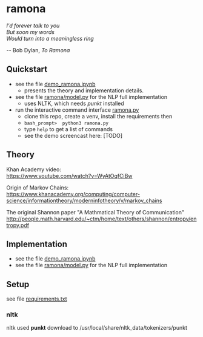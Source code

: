 # ramona

_I'd forever talk to you  
But soon my words  
Would turn into a meaningless ring_  

-- Bob Dylan, _To Ramona_

## Quickstart

*  see the file [demo_ramona.ipynb](demo_markov.ipynb)
    * presents the theory and implementation details.
* see the file [ramona/model.py](ramona/model.py) for the NLP full implementation
    * uses NLTK, which needs *punkt* installed
* run the interactive command interface [ramona.py](ramona.py)
    * clone this repo, create a venv, install the requirements then
    * `bash_prompt>  python3 ramona.py`
    * type `help` to get a list of commands
    * see the demo screencast here: [TODO]



## Theory

Khan Academy video:  
https://www.youtube.com/watch?v=WyAtOqfCiBw

Origin of Markov Chains:  
https://www.khanacademy.org/computing/computer-science/informationtheory/moderninfotheory/v/markov_chains


The original Shannon paper "A Mathmatical Theory of Communication"  
http://people.math.harvard.edu/~ctm/home/text/others/shannon/entropy/entropy.pdf


## Implementation
*  see the file [demo_ramona.ipynb](demo_markov.ipynb)
* see the file [ramona/model.py](ramona/model.py) for the NLP full implementation

## Setup
see file [requirements.txt](requirements.txt)
### nltk
nltk used **punkt**
download to /usr/local/share/nltk_data/tokenizers/punkt


